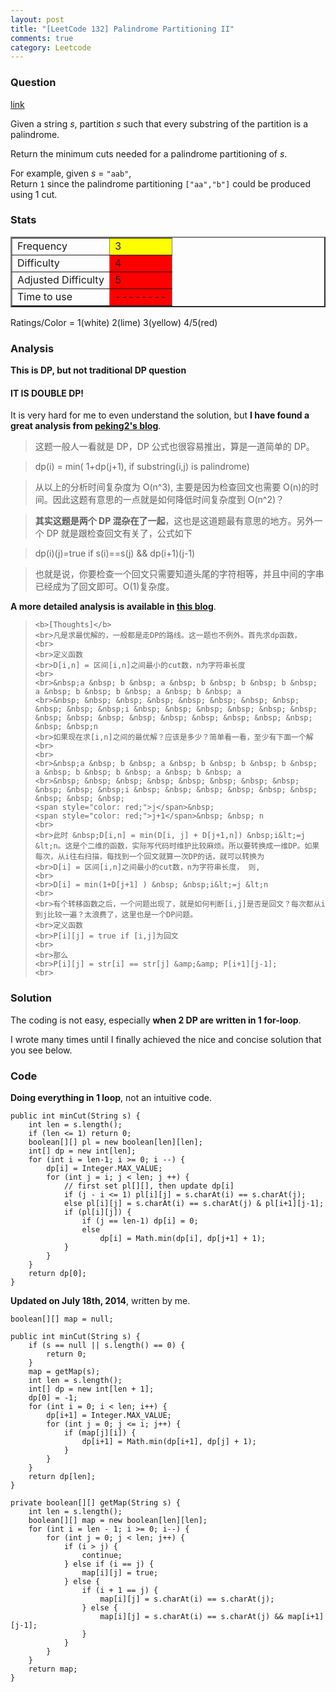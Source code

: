 ```yaml
---
layout: post
title: "[LeetCode 132] Palindrome Partitioning II"
comments: true
category: Leetcode
---
```


### Question

[link](https://oj.leetcode.com/problems/palindrome-partitioning-ii/)

<div class="question-content">
            <p></p><p>
Given a string <i>s</i>, partition <i>s</i> such that every substring of the partition is a palindrome.
</p>
<p>
Return the minimum cuts needed for a palindrome partitioning of <i>s</i>.
</p>
<p>
For example, given <i>s</i> = <code>"aab"</code>,<br>
Return <code>1</code> since the palindrome partitioning <code>["aa","b"]</code> could be produced using 1 cut.
</p><p></p>
          </div>

### Stats

<table border="2">
	<tr>
		<td>Frequency</td>
		<td bgcolor="yellow">3</td>
	</tr>
	<tr>
		<td>Difficulty</td>
		<td bgcolor="red">4</td>
	</tr>
	<tr>
		<td>Adjusted Difficulty</td>
		<td bgcolor="red">5</td>
	</tr>
	<tr>
		<td>Time to use</td>
		<td bgcolor="red">--------</td>
	</tr>
</table>

Ratings/Color = 1(white) 2(lime) 3(yellow) 4/5(red)

### Analysis

**This is DP, but not traditional DP question**

#### IT IS DOUBLE DP!

It is very hard for me to even understand the solution, but **I have found a great analysis from [peking2's blog](http://blog.sina.com.cn/s/blog_b9285de20101iwqt.html)**.

> 这题一般人一看就是 DP，DP 公式也很容易推出，算是一道简单的 DP。

> dp(i) = min( 1+dp(j+1), if substring(i,j) is palindrome)

> 从以上的分析时间复杂度为 O(n^3), 主要是因为检查回文也需要 O(n)的时间。因此这题有意思的一点就是如何降低时间复杂度到 O(n^2)？

> **其实这题是两个 DP 混杂在了一起**，这也是这道题最有意思的地方。另外一个 DP 就是跟检查回文有关了，公式如下

> dp(i)(j)=true if s(i)==s(j) && dp(i+1)(j-1)

> 也就是说，你要检查一个回文只需要知道头尾的字符相等，并且中间的字串已经成为了回文即可。O(1)复杂度。

**A more detailed analysis is available in [this blog](http://fisherlei.blogspot.sg/2013/03/leetcode-palindrome-partitioning-ii.html)**.

<blockquote cite="http://fisherlei.blogspot.sg/2013/03/leetcode-palindrome-partitioning-ii.html">

    <b>[Thoughts]</b>
    <br>凡是求最优解的，一般都是走DP的路线。这一题也不例外。首先求dp函数，
    <br>
    <br>定义函数
    <br>D[i,n] = 区间[i,n]之间最小的cut数，n为字符串长度
    <br>
    <br>&nbsp;a &nbsp; b &nbsp; a &nbsp; b &nbsp; b &nbsp; b &nbsp; a &nbsp; b &nbsp; b &nbsp; a &nbsp; b &nbsp; a
    <br>&nbsp; &nbsp; &nbsp; &nbsp; &nbsp; &nbsp; &nbsp; &nbsp; &nbsp; &nbsp; &nbsp;i &nbsp; &nbsp; &nbsp; &nbsp; &nbsp; &nbsp; &nbsp; &nbsp; &nbsp; &nbsp; &nbsp; &nbsp; &nbsp; &nbsp; &nbsp; &nbsp; &nbsp;n
    <br>如果现在求[i,n]之间的最优解？应该是多少？简单看一看，至少有下面一个解
    <br>
    <br>
    <br>&nbsp;a &nbsp; b &nbsp; a &nbsp; b &nbsp; b &nbsp; b &nbsp; a &nbsp; b &nbsp; b &nbsp; a &nbsp; b &nbsp; a
    <br>&nbsp; &nbsp; &nbsp; &nbsp; &nbsp; &nbsp; &nbsp; &nbsp; &nbsp; &nbsp; &nbsp;i &nbsp; &nbsp; &nbsp; &nbsp; &nbsp; &nbsp; &nbsp; &nbsp; &nbsp;
    <span style="color: red;">j</span>&nbsp;
    <span style="color: red;">j+1</span>&nbsp; &nbsp; n
    <br>
    <br>此时 &nbsp;D[i,n] = min(D[i, j] + D[j+1,n]) &nbsp;i&lt;=j &lt;n。这是个二维的函数，实际写代码时维护比较麻烦。所以要转换成一维DP。如果每次，从i往右扫描，每找到一个回文就算一次DP的话，就可以转换为
    <br>D[i] = 区间[i,n]之间最小的cut数，n为字符串长度， 则,
    <br>
    <br>D[i] = min(1+D[j+1] ) &nbsp; &nbsp;i&lt;=j &lt;n
    <br>
    <br>有个转移函数之后，一个问题出现了，就是如何判断[i,j]是否是回文？每次都从i到j比较一遍？太浪费了，这里也是一个DP问题。
    <br>定义函数
    <br>P[i][j] = true if [i,j]为回文
    <br>
    <br>那么
    <br>P[i][j] = str[i] == str[j] &amp;&amp; P[i+1][j-1];
    <br>

</blockquote>

### Solution

The coding is not easy, especially **when 2 DP are written in 1 for-loop**.

I wrote many times until I finally achieved the nice and concise solution that you see below.

### Code

**Doing everything in 1 loop**, not an intuitive code.

    public int minCut(String s) {
        int len = s.length();
        if (len <= 1) return 0;
        boolean[][] pl = new boolean[len][len];
        int[] dp = new int[len];
        for (int i = len-1; i >= 0; i --) {
            dp[i] = Integer.MAX_VALUE;
            for (int j = i; j < len; j ++) {
                // first set pl[][], then update dp[i]
                if (j - i <= 1) pl[i][j] = s.charAt(i) == s.charAt(j);
                else pl[i][j] = s.charAt(i) == s.charAt(j) & pl[i+1][j-1];
                if (pl[i][j]) {
                    if (j == len-1) dp[i] = 0;
                    else
                        dp[i] = Math.min(dp[i], dp[j+1] + 1);
                }
            }
        }
        return dp[0];
    }

**Updated on July 18th, 2014**, written by me.

    boolean[][] map = null;

    public int minCut(String s) {
        if (s == null || s.length() == 0) {
            return 0;
        }
        map = getMap(s);
        int len = s.length();
        int[] dp = new int[len + 1];
        dp[0] = -1;
        for (int i = 0; i < len; i++) {
            dp[i+1] = Integer.MAX_VALUE;
            for (int j = 0; j <= i; j++) {
                if (map[j][i]) {
                    dp[i+1] = Math.min(dp[i+1], dp[j] + 1);
                }
            }
        }
        return dp[len];
    }

    private boolean[][] getMap(String s) {
    	int len = s.length();
    	boolean[][] map = new boolean[len][len];
    	for (int i = len - 1; i >= 0; i--) {
    		for (int j = 0; j < len; j++) {
    			if (i > j) {
    			    continue;
    			} else if (i == j) {
    			    map[i][j] = true;
    			} else {
    			    if (i + 1 == j) {
    			        map[i][j] = s.charAt(i) == s.charAt(j);
    			    } else {
    			        map[i][j] = s.charAt(i) == s.charAt(j) && map[i+1][j-1];
    			    }
    			}
    		}
    	}
    	return map;
    }
